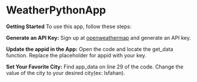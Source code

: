 # WeatherPythonApp
**Getting Started**
To use this app, follow these steps:

**Generate an API Key:**
Sign up at [openweathermap](https://openweathermap.org) and generate an API key.

**Update the appid in the App:**
Open the code and locate the get_data function.
Replace the placeholder for appid with your key.

**Set Your Favorite City:**
Find app_data on line 29 of the code.
Change the value of the city to your desired city(ex: Isfahan). 
